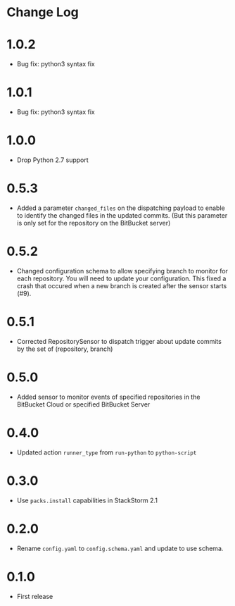 # Change Log

# 1.0.2

* Bug fix: python3 syntax fix

# 1.0.1

* Bug fix: python3 syntax fix

# 1.0.0

* Drop Python 2.7 support

# 0.5.3

- Added a parameter `changed_files` on the dispatching payload to enable to identify the changed files in the updated commits.
  (But this parameter is only set for the repository on the BitBucket server)

# 0.5.2

- Changed configuration schema to allow specifying branch to monitor for each repository. You will need to update your configuration.
  This fixed a crash that occured when a new branch is created after the sensor starts (#9).

# 0.5.1

- Corrected RepositorySensor to dispatch trigger about update commits by the set of (repository, branch)

# 0.5.0

- Added sensor to monitor events of specified repositories in the BitBucket Cloud or specified BitBucket Server

# 0.4.0

- Updated action `runner_type` from `run-python` to `python-script`

# 0.3.0

- Use `packs.install` capabilities in StackStorm 2.1

# 0.2.0

- Rename `config.yaml` to `config.schema.yaml` and update to use schema.

# 0.1.0

- First release
